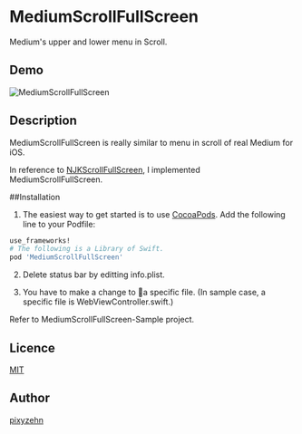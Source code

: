 MediumScrollFullScreen
====================

Medium's upper and lower menu in Scroll.

## Demo

![MediumScrollFullScreen](https://github.com/pixyzehn/MediumScrollFullScreen/blob/master/Assets/MediumScrollFullScreen.gif)

## Description

MediumScrollFullScreen is really similar to menu in scroll of real Medium for iOS.

In reference to [NJKScrollFullScreen](https://github.com/ninjinkun/NJKScrollFullScreen), I implemented MediumScrollFullScreen.

##Installation

1. The easiest way to get started is to use [CocoaPods](http://cocoapods.org/). Add the following line to your Podfile:

```ruby
use_frameworks!
# The following is a Library of Swift.
pod 'MediumScrollFullScreen'
```

2. Delete status bar by editting info.plist.

3. You have to make a change to a specific file. (In sample case, a specific file is WebViewController.swift.)

Refer to MediumScrollFullScreen-Sample project.

## Licence

[MIT](https://github.com/pixyzehn/MediumScrollFullScreen/blob/master/LICENSE)

## Author

[pixyzehn](https://github.com/pixyzehn)

